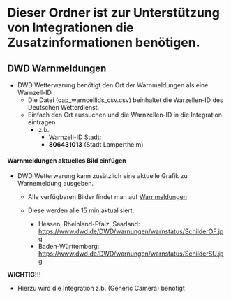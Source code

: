 # Dieser Ordner ist zur Unterstützung von Integrationen die Zusatzinformationen benötigen.  


## DWD Warnmeldungen
  * DWD Wetterwarung benötigt den Ort der Warnmeldungen als eine Warnzell-ID
    - Die Datei (cap_warncellids_csv.csv) beinhaltet die Warzellen-ID des Deutschen Wetterdienst.
    - Einfach den Ort aussuchen und die Warnzellen-ID in die Integration eintragen
      - z.b.
        - Warnzell-ID Stadt:
        - **806431013**   (Stadt Lampertheim)

#### Warnmeldungen aktuelles Bild einfügen
  * DWD Wetterwarung kann zusätzlich eine aktuelle Grafik zu Warnemeldung ausgeben.
    - Alle verfügbaren Bilder findet man auf [Warnmeldungen](https://www.dwd.de/DE/wetter/warnungen_aktuell/objekt_einbindung/objekteinbindung.html)
    - Diese werden alle 15 min aktualisiert.
        
      - Hessen, Rheinland-Pfalz, Saarland:
        https://www.dwd.de/DWD/warnungen/warnstatus/SchilderOF.jpg
      - Baden-Württemberg:
        https://www.dwd.de/DWD/warnungen/warnstatus/SchilderSU.jpg

      
**WICHTIG!!!**
  * Hierzu wird die Integration z.b. (Generic Camera) benötigt
